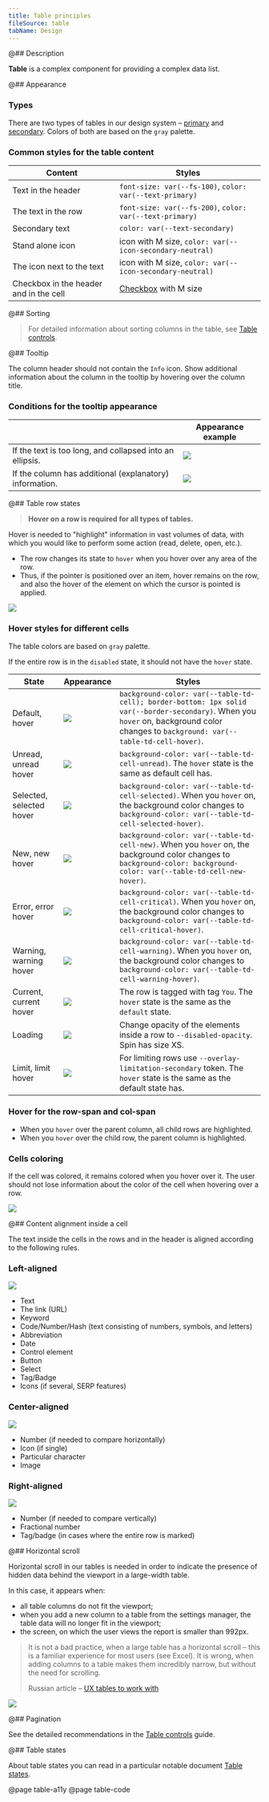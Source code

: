 ```yaml
---
title: Table principles
fileSource: table
tabName: Design
---
```


@## Description

**Table** is a complex component for providing a complex data list.

@## Appearance

### Types

There are two types of tables in our design system – [primary](../table-primary/) and [secondary](../table-secondary/). Colors of both are based on the `gray` palette.

### Common styles for the table content

| Content                                | Styles                                     |
| -------------------------------------- | ------------------------------------------ |
| Text in the header                     | `font-size: var(--fs-100)`, `color: var(--text-primary)` |
| The text in the row                    | `font-size: var(--fs-200)`, `color: var(--text-primary)` |
| Secondary text                         | `color: var(--text-secondary)`                  |
| Stand alone icon                       | icon with M size, `color: var(--icon-secondary-neutral)`    |
| The icon next to the text              | icon with M size, `color: var(--icon-secondary-neutral)`    |
| Checkbox in the header and in the cell | [Checkbox](/components/checkbox/) with M size  |

@## Sorting

> For detailed information about sorting columns in the table, see [Table controls](/table-group/table-controls/).

@## Tooltip

The column header should not contain the `Info` icon. Show additional information about the column in the tooltip by hovering over the column title.

### Conditions for the tooltip appearance

|                                                          | Appearance example                       |
| -------------------------------------------------------- | ---------------------------------------- |
| If the text is too long, and collapsed into an ellipsis. | ![](static/tooltip-1.png)         |
| If the column has additional (explanatory) information.  | ![](static/tooltip-2.png) |

@## Table row states

> **Hover on a row is required for all types of tables.**

Hover is needed to "highlight" information in vast volumes of data, with which you would like to perform some action (read, delete, open, etc.).

- The row changes its state to `hover` when you hover over any area of the row.
- Thus, if the pointer is positioned over an item, hover remains on the row, and also the hover of the element on which the cursor is pointed is applied.

![](static/tr-hover-all.png)

### Hover styles for different cells

The table colors are based on `gray` palette.

If the entire row is in the `disabled` state, it should not have the `hover` state.

| State                    | Appearance                                   | Styles                                                                                                                                                                          |
| ------------------------ | -------------------------------------------- | ------------------------------------------------------------------------------------------------------------------------------------------------------------------------------- |
| Default, hover           | ![](static/default-hover.png)   | `background-color: var(--table-td-cell); border-bottom: 1px solid var(--border-secondary)`. When you `hover` on, background color changes to `background: var(--table-td-cell-hover)`. |
| Unread, unread hover     | ![](static/unread-hover.png)     | `background-color: var(--table-td-cell-unread)`. The `hover` state is the same as default cell has.                                                                                                |
| Selected, selected hover | ![](static/selected-hover.png) | `background-color: var(--table-td-cell-selected)`. When you `hover` on, the background color changes to `background-color: var(--table-td-cell-selected-hover)`.                                                              |
| New, new hover           | ![](static/new-hover.png)           | `background-color: var(--table-td-cell-new)`. When you `hover` on, the background color changes to `background-color: background-color: var(--table-td-cell-new-hover)`.                                          |
| Error, error hover       | ![](static/danger-hover.png)     | `background-color: var(--table-td-cell-critical)`. When you `hover` on, the background color changes to `background-color: var(--table-td-cell-critical-hover)`.                                                                |
| Warning, warning hover   | ![](static/warning-hover.png)   | `background-color: var(--table-td-cell-warning)`. When you `hover` on, the background color changes to `background-color: var(--table-td-cell-warning-hover)`.                                                          |
| Current, current hover   | ![](static/current-hover.png)   | The row is tagged with tag `You`. The `hover` state is the same as the `default` state.                                                                                         |
| Loading                  | ![](static/loading-hover.png)   | Change opacity of the elements inside a row to `--disabled-opacity`. Spin has size XS.                                                                                                                           |
| Limit, limit hover       | ![](static/limit.png)                   | For limiting rows use `--overlay-limitation-secondary` token. The `hover` state is the same as the default state has.                                                |

### Hover for the row-span and col-span

- When you `hover` over the parent column, all child rows are highlighted.
- When you `hover` over the child row, the parent column is highlighted.

### Cells coloring

If the cell was colored, it remains colored when you hover over it. The user should not lose information about the color of the cell when hovering over a row.

![](static/td-style-hover.png)

@## Content alignment inside a cell

The text inside the cells in the rows and in the header is aligned according to the following rules.

### Left-aligned

![](static/table-left.png)

- Text
- The link (URL)
- Keyword
- Code/Number/Hash (text consisting of numbers, symbols, and letters)
- Abbreviation
- Date
- Control element
- Button
- Select
- Tag/Badge
- Icons (if several, SERP features)

### Center-aligned

![](static/table-center.png)

- Number (if needed to compare horizontally)
- Icon (if single)
- Particular character
- Image

### Right-aligned

![](static/table-right.png)

- Number (if needed to compare vertically)
- Fractional number
- Tag/badge (in cases where the entire row is marked)

@## Horizontal scroll

Horizontal scroll in our tables is needed in order to indicate the presence of hidden data behind the viewport in a large-width table.

In this case, it appears when:

- all table columns do not fit the viewport;
- when you add a new column to a table from the settings manager, the table data will no longer fit in the viewport;
- the screen, on which the user views the report is smaller than 992px.

> It is not a bad practice, when a large table has a horizontal scroll – this is a familiar experience for most users (see Excel). It is wrong, when adding columns to a table makes them incredibly narrow, but without the need for scrolling.
>
> Russian article – [UX tables to work with](https://designpub.ru/ux-%D1%82%D0%B0%D0%B1%D0%BB%D0%B8%D1%86-%D1%81-%D0%BA%D0%BE%D1%82%D0%BE%D1%80%D1%8B%D0%BC%D0%B8-%D1%80%D0%B0%D0%B1%D0%BE%D1%82%D0%B0%D1%8E%D1%82-%D1%87%D0%B0%D1%81%D1%82%D1%8C-1-%D0%BF%D1%80%D0%BE%D1%81%D0%BC%D0%BE%D1%82%D1%80-%D0%B4%D0%B0%D0%BD%D0%BD%D1%8B%D1%85-5ea60df37f12)

![](static/scroll-horizontal.png)

@## Pagination

See the detailed recommendations in the [Table controls](/table-group/table-controls/#acbb81) guide.

@## Table states

About table states you can read in a particular notable document [Table states](/table-group/table-states/).

@page table-a11y
@page table-code
